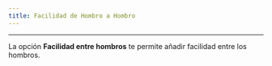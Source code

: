 ```yaml
---
title: Facilidad de Hombro a Hombro
---
```


***

La opción **Facilidad entre hombros** te permite añadir facilidad entre los hombros.
